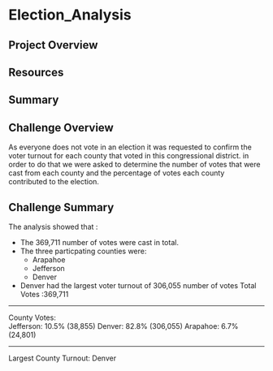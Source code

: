 # Election_Analysis
## Project Overview
## Resources
## Summary
## Challenge Overview
As everyone does not vote in an election it was requested to confirm the voter turnout for each county that voted in this congressional district. in order to do that we were asked to determine the number of votes that were cast from each county and the percentage of votes each county contributed to the election.
## Challenge Summary
The analysis showed that :
- The 369,711 number of votes were cast in total.
- The three particpating counties were:
  - Arapahoe
  - Jefferson
  - Denver
- Denver had the largest voter turnout of 306,055 number of votes
Total Votes :369,711
-------------------------
                         
County Votes:             
Jefferson: 10.5% (38,855)
Denver: 82.8% (306,055)
Arapahoe: 6.7% (24,801)

-------------------------
Largest County Turnout: Denver
